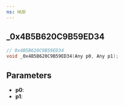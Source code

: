```yaml
---
ns: HUD
---
```

## _0x4B5B620C9B59ED34

```c
// 0x4B5B620C9B59ED34
void _0x4B5B620C9B59ED34(Any p0, Any p1);
```


## Parameters
* **p0**: 
* **p1**: 


